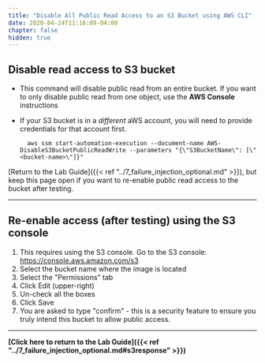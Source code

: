 ```yaml
---
title: "Disable All Public Read Access to an S3 Bucket using AWS CLI"
date: 2020-04-24T11:16:09-04:00
chapter: false
hidden: true
---
```


## Disable read access to S3 bucket

* This command will disable public read from an entire bucket. If you want to only disable public read from one object, use the **AWS Console** instructions
* If your S3 bucket is in a _different_ aWS account, you will need to provide credentials for that account first.

        aws ssm start-automation-execution --document-name AWS-DisableS3BucketPublicReadWrite --parameters "{\"S3BucketName\": [\"<bucket-name>\"]}"

[Return to the Lab Guide]({{< ref "../7_failure_injection_optional.md" >}}), but keep this page open if you want to re-enable public read access to the bucket after testing.

---

## Re-enable access (after testing) using the S3 console

1. This requires using the S3 console. Go to the S3 console: <https://console.aws.amazon.com/s3>
1. Select the bucket name where the image is located
1. Select the "Permissions" tab
1. Click Edit (upper-right)
1. Un-check all the boxes
1. Click Save
1. You are asked to type "confirm" - this is a security feature to ensure you truly intend this bucket to allow public access.

---
**[Click here to return to the Lab Guide]({{< ref "../7_failure_injection_optional.md#s3response" >}})**
